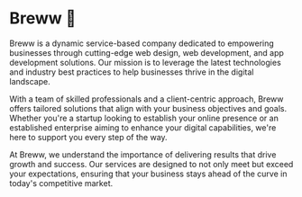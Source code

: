 # Breww 🍵
<p>Breww is a dynamic service-based company dedicated to empowering businesses through cutting-edge web design, web development, and app development solutions. Our mission is to leverage the latest technologies and industry best practices to help businesses thrive in the digital landscape.</p>

<p>With a team of skilled professionals and a client-centric approach, Breww offers tailored solutions that align with your business objectives and goals. Whether you're a startup looking to establish your online presence or an established enterprise aiming to enhance your digital capabilities, we're here to support you every step of the way.</p>

<p>At Breww, we understand the importance of delivering results that drive growth and success. Our services are designed to not only meet but exceed your expectations, ensuring that your business stays ahead of the curve in today's competitive market.</p>
